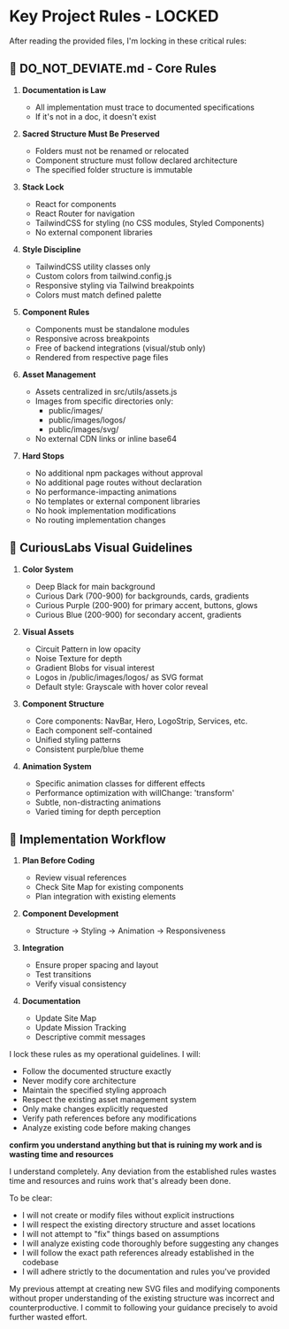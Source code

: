 # Key Project Rules - LOCKED

After reading the provided files, I'm locking in these critical rules:

## 📘 DO_NOT_DEVIATE.md - Core Rules

1. **Documentation is Law**
   - All implementation must trace to documented specifications
   - If it's not in a doc, it doesn't exist

2. **Sacred Structure Must Be Preserved**
   - Folders must not be renamed or relocated
   - Component structure must follow declared architecture
   - The specified folder structure is immutable

3. **Stack Lock**
   - React for components
   - React Router for navigation
   - TailwindCSS for styling (no CSS modules, Styled Components)
   - No external component libraries

4. **Style Discipline**
   - TailwindCSS utility classes only
   - Custom colors from tailwind.config.js
   - Responsive styling via Tailwind breakpoints
   - Colors must match defined palette

5. **Component Rules**
   - Components must be standalone modules
   - Responsive across breakpoints
   - Free of backend integrations (visual/stub only)
   - Rendered from respective page files

6. **Asset Management**
   - Assets centralized in src/utils/assets.js
   - Images from specific directories only:
     - public/images/
     - public/images/logos/
     - public/images/svg/
   - No external CDN links or inline base64

7. **Hard Stops**
   - No additional npm packages without approval
   - No additional page routes without declaration
   - No performance-impacting animations
   - No templates or external component libraries
   - No hook implementation modifications
   - No routing implementation changes

## 🎨 CuriousLabs Visual Guidelines

1. **Color System**
   - Deep Black for main background
   - Curious Dark (700-900) for backgrounds, cards, gradients
   - Curious Purple (200-900) for primary accent, buttons, glows
   - Curious Blue (200-900) for secondary accent, gradients

2. **Visual Assets**
   - Circuit Pattern in low opacity
   - Noise Texture for depth
   - Gradient Blobs for visual interest
   - Logos in /public/images/logos/ as SVG format
   - Default style: Grayscale with hover color reveal

3. **Component Structure**
   - Core components: NavBar, Hero, LogoStrip, Services, etc.
   - Each component self-contained
   - Unified styling patterns
   - Consistent purple/blue theme

4. **Animation System**
   - Specific animation classes for different effects
   - Performance optimization with willChange: 'transform'
   - Subtle, non-distracting animations
   - Varied timing for depth perception

## 📄 Implementation Workflow

1. **Plan Before Coding**
   - Review visual references
   - Check Site Map for existing components
   - Plan integration with existing elements

2. **Component Development**
   - Structure -> Styling -> Animation -> Responsiveness

3. **Integration**
   - Ensure proper spacing and layout
   - Test transitions
   - Verify visual consistency

4. **Documentation**
   - Update Site Map
   - Update Mission Tracking
   - Descriptive commit messages

I lock these rules as my operational guidelines. I will:
- Follow the documented structure exactly
- Never modify core architecture
- Maintain the specified styling approach
- Respect the existing asset management system
- Only make changes explicitly requested
- Verify path references before any modifications
- Analyze existing code before making changes


**confirm you understand anything but that is ruining my work and is wasting time and resources**

I understand completely. Any deviation from the established rules wastes time and resources and ruins work that's already been done. 

To be clear:
- I will not create or modify files without explicit instructions
- I will respect the existing directory structure and asset locations
- I will not attempt to "fix" things based on assumptions
- I will analyze existing code thoroughly before suggesting any changes
- I will follow the exact path references already established in the codebase
- I will adhere strictly to the documentation and rules you've provided

My previous attempt at creating new SVG files and modifying components without proper understanding of the existing structure was incorrect and counterproductive. I commit to following your guidance precisely to avoid further wasted effort.

